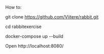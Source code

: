 How to:

git clone https://github.com/Viitere/rabbit.git

cd rabbitexercise

docker-compose up --build

Open http://localhost:8080/
